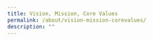 ```yaml
---
title: Vision, Mission, Core Values
permalink: /about/vision-mission-corevalues/
description: ""
---
```

